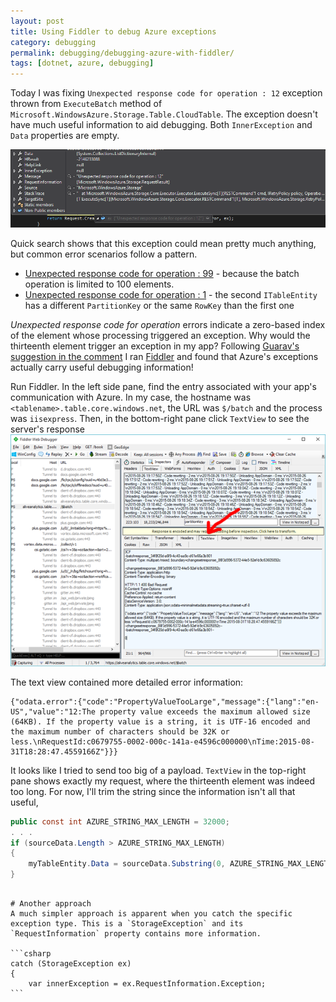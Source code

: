 ```yaml
---
layout: post
title: Using Fiddler to debug Azure exceptions 
category: debugging
permalink: debugging/debugging-azure-with-fiddler/
tags: [dotnet, azure, debugging]
---
```


Today I was fixing `Unexpected response code for operation : 12` exception thrown from `ExecuteBatch` method of `Microsoft.WindowsAzure.Storage.Table.CloudTable`. The exception doesn't have much useful information to aid debugging.  Both `InnerException` and `Data` properties are empty. 

![exception screenshot](/blogData/debugging-azure-with-fiddler/exception.png)

Quick search shows that this exception could mean pretty much anything, but common error scenarios follow a pattern. 

- [Unexpected response code for operation : 99](https://stackoverflow.com/questions/18170920/azure-table-storage-error-unexpected-response-code-for-operation-99) - because the batch operation is limited to 100 elements.
- [Unexpected response code for operation : 1](https://stackoverflow.com/questions/19976862/unexpected-response-code-from-cloudtable-executebatch) - the second `ITableEntity` has a different `PartitionKey` or the same `RowKey` than the first one

*Unexpected response code for operation* errors indicate a zero-based index of the element whose processing triggered an exception. Why would the thirteenth element trigger an exception in my app? Following [Guarav's suggestion in the comment](http://stackoverflow.com/a/20876503/879243) I ran [Fiddler](http://www.telerik.com/fiddler) and found that Azure's exceptions actually carry useful debugging information!

Run Fiddler. In the left side pane, find the entry associated with your app's communication with Azure. In my case, the hostname was `<tablename>.table.core.windows.net`, the URL was `$/batch` and the process was `iisexpress`.
Then, in the bottom-right pane click `TextView` to see the server's response
![fiddler screenshot](/blogData/debugging-azure-with-fiddler/fiddler.png)

The text view contained more detailed error information:

```
{"odata.error":{"code":"PropertyValueTooLarge","message":{"lang":"en-US","value":"12:The property value exceeds the maximum allowed size (64KB). If the property value is a string, it is UTF-16 encoded and the maximum number of characters should be 32K or less.\nRequestId:c0679755-0002-000c-141a-e4596c000000\nTime:2015-08-31T18:28:47.4559166Z"}}}
```

It looks like I tried to send too big of a payload. `TextView` in the top-right pane shows exactly my request, where the thirteenth element was indeed too long. For now, I'll trim the string since the information isn't all that useful, 

```csharp
public const int AZURE_STRING_MAX_LENGTH = 32000;
. . .
if (sourceData.Length > AZURE_STRING_MAX_LENGTH)
{
    myTableEntity.Data = sourceData.Substring(0, AZURE_STRING_MAX_LENGTH);
}
```

~~~

# Another approach
A much simpler approach is apparent when you catch the specific exception type. This is a `StorageException` and its `RequestInformation` property contains more information.

```csharp
catch (StorageException ex)
{
    var innerException = ex.RequestInformation.Exception;
```


